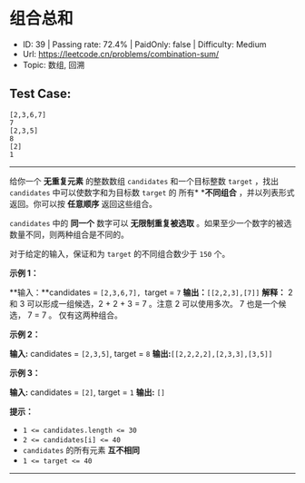 # 组合总和

* ID: 39      | Passing rate: 72.4% | PaidOnly: false  | Difficulty: Medium
* Url: https://leetcode.cn/problems/combination-sum/
* Topic: 数组, 回溯

## Test Case:

```
[2,3,6,7]
7
[2,3,5]
8
[2]
1
```

---

给你一个 **无重复元素** 的整数数组 `candidates` 和一个目标整数 `target` ，找出
`candidates` 中可以使数字和为目标数 `target` 的 所有* ***不同组合**
，并以列表形式返回。你可以按 **任意顺序** 返回这些组合。

`candidates` 中的 **同一个** 数字可以 **无限制重复被选取**
。如果至少一个数字的被选数量不同，则两种组合是不同的。

对于给定的输入，保证和为 `target` 的不同组合数少于 `150` 个。


**示例 1：**

**输入：**candidates = `[2,3,6,7], `target = `7`
**输出：**`[[2,2,3],[7]]`
**解释：**
2 和 3 可以形成一组候选，2 + 2 + 3 = 7 。注意 2 可以使用多次。
7 也是一个候选， 7 = 7 。
仅有这两种组合。

**示例 2：**

**输入:** candidates = `[2,3,5]`, target = `8`
**输出:**`[[2,2,2,2],[2,3,3],[3,5]]`

**示例 3：**

**输入:** candidates = `[2]`, target = `1`
**输出:** `[]`


**提示：**

* `1 <= candidates.length <= 30`
* `2 <= candidates[i] <= 40`
* `candidates` 的所有元素 **互不相同**
* `1 <= target <= 40`

---
